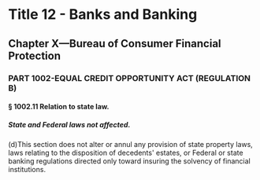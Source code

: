 
# Title 12 - Banks and Banking
## Chapter X—Bureau of Consumer Financial Protection
### PART 1002-EQUAL CREDIT OPPORTUNITY ACT (REGULATION B)
#### § 1002.11 Relation to state law.
##### State and Federal laws not affected.

(d)This section does not alter or annul any provision of state property laws, laws relating to the disposition of decedents' estates, or Federal or state banking regulations directed only toward insuring the solvency of financial institutions.
